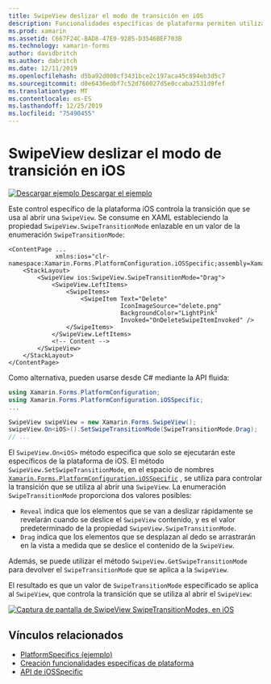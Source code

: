 ```yaml
---
title: SwipeView deslizar el modo de transición en iOS
description: Funcionalidades específicas de plataforma permiten utilizar la funcionalidad que solo está disponible en una plataforma concreta, sin necesidad de implementar los representadores personalizados o los efectos. En este artículo se explica cómo consumir la plataforma específica de iOS que controla la transición que se usa al abrir un SwipeView.
ms.prod: xamarin
ms.assetid: C667F24C-BAD8-47E0-9285-D3546BEF703B
ms.technology: xamarin-forms
author: davidbritch
ms.author: dabritch
ms.date: 12/11/2019
ms.openlocfilehash: d5ba92d008cf3431bce2c197aca45c894eb3d5c7
ms.sourcegitcommit: d0e6436edbf7c52d760027d5e0ccaba2531d9fef
ms.translationtype: MT
ms.contentlocale: es-ES
ms.lasthandoff: 12/25/2019
ms.locfileid: "75490455"
---
```

# <a name="swipeview-swipe-transition-mode-on-ios"></a>SwipeView deslizar el modo de transición en iOS

[![Descargar ejemplo](~/media/shared/download.png) Descargar el ejemplo](https://docs.microsoft.com/samples/xamarin/xamarin-forms-samples/userinterface-platformspecifics)

Este control específico de la plataforma iOS controla la transición que se usa al abrir una `SwipeView`. Se consume en XAML estableciendo la propiedad `SwipeView.SwipeTransitionMode` enlazable en un valor de la enumeración `SwipeTransitionMode`:

```xaml
<ContentPage ...
             xmlns:ios="clr-namespace:Xamarin.Forms.PlatformConfiguration.iOSSpecific;assembly=Xamarin.Forms.Core">
    <StackLayout>
        <SwipeView ios:SwipeView.SwipeTransitionMode="Drag">
            <SwipeView.LeftItems>
                <SwipeItems>
                    <SwipeItem Text="Delete"
                               IconImageSource="delete.png"
                               BackgroundColor="LightPink"
                               Invoked="OnDeleteSwipeItemInvoked" />
                </SwipeItems>
            </SwipeView.LeftItems>
            <!-- Content -->
        </SwipeView>
    </StackLayout>
</ContentPage>
```

Como alternativa, pueden usarse desde C# mediante la API fluida:

```csharp
using Xamarin.Forms.PlatformConfiguration;
using Xamarin.Forms.PlatformConfiguration.iOSSpecific;
...

SwipeView swipeView = new Xamarin.Forms.SwipeView();
swipeView.On<iOS>().SetSwipeTransitionMode(SwipeTransitionMode.Drag);
// ...
```

El `SwipeView.On<iOS>` método especifica que solo se ejecutarán este específicos de la plataforma de iOS. El método `SwipeView.SetSwipeTransitionMode`, en el espacio de nombres [`Xamarin.Forms.PlatformConfiguration.iOSSpecific`](xref:Xamarin.Forms.PlatformConfiguration.iOSSpecific) , se utiliza para controlar la transición que se utiliza al abrir una `SwipeView`. La enumeración `SwipeTransitionMode` proporciona dos valores posibles:

- `Reveal` indica que los elementos que se van a deslizar rápidamente se revelarán cuando se deslice el `SwipeView` contenido, y es el valor predeterminado de la propiedad `SwipeView.SwipeTransitionMode`.
- `Drag` indica que los elementos que se desplazan al dedo se arrastrarán en la vista a medida que se deslice el contenido de la `SwipeView`.

Además, se puede utilizar el método `SwipeView.GetSwipeTransitionMode` para devolver el `SwipeTransitionMode` que se aplica a la `SwipeView`.

El resultado es que un valor de `SwipeTransitionMode` especificado se aplica al `SwipeView`, que controla la transición que se utiliza al abrir el `SwipeView`:

[![Captura de pantalla de SwipeView SwipeTransitionModes, en iOS](swipeview-swipetransitionmode-images/swipetransitionmode.png "SwipeTransitionModes en iOS")](swipeview-swipetransitionmode-images/swipetransitionmode-large.png#lightbox "SwipeTransitionModes en iOS")

## <a name="related-links"></a>Vínculos relacionados

- [PlatformSpecifics (ejemplo)](https://docs.microsoft.com/samples/xamarin/xamarin-forms-samples/userinterface-platformspecifics)
- [Creación funcionalidades específicas de plataforma](~/xamarin-forms/platform/platform-specifics/index.md#creating-platform-specifics)
- [API de iOSSpecific](xref:Xamarin.Forms.PlatformConfiguration.iOSSpecific)
